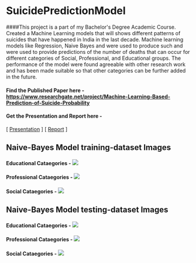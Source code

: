 # SuicidePredictionModel
####This project is a part of my Bachelor's Degree Academic Course. 
Created a Machine Learning models that will shows different patterns of suicides that have happened in India in the last decade. Machine learning models like Regression, Naive Bayes and were used to produce such and were used to provide predictions of the number of deaths that can occur for different categories of Social, Professional, and Educational groups. The performance of the model were found agreeable with other research work and has been made suitable so that other categories can be further added in the future.



#### Find the Published Paper here - https://www.researchgate.net/project/Machine-Learning-Based-Prediction-of-Suicide-Probability

#### Get the Presentation and Report here - 
\[ [Presentation](https://github.com/abiswas100/SuicidePredictionModel/blob/master/REPORTS%20AND%20PRESENTATION/SUICIDE%20PREDICTION.pptx) \]
\[ [Report](https://github.com/abiswas100/SuicidePredictionModel/blob/master/REPORTS%20AND%20PRESENTATION/SUICIDE_PREDICTION%20-%20REPORT.pdf) \]


## Naive-Bayes Model training-dataset Images

#### Educational Cataegories - <img src="https://github.com/abiswas100/SuicidePredictionModel/blob/master/project%20imags/Educational%20Cataegories%20(Training).jpg">

#### Professional Cataegories - <img src="https://github.com/abiswas100/SuicidePredictionModel/blob/master/project%20imags/professional%20cateogories%20(Training).jpg">

#### Social Cataegories - <img src="https://github.com/abiswas100/SuicidePredictionModel/blob/master/project%20imags/Social%20Categories%20(Training%20).jpg">

## Naive-Bayes Model testing-dataset Images

#### Educational Cataegories - <img src="https://github.com/abiswas100/SuicidePredictionModel/blob/master/project%20imags/Educational%20Cataegories%20(Testing).jpg">

#### Professional Cataegories - <img src="https://github.com/abiswas100/SuicidePredictionModel/blob/master/project%20imags/professional%20cateogories%20(Testing).jpg">

#### Social Cataegories - <img src="https://github.com/abiswas100/SuicidePredictionModel/blob/master/project%20imags/Social%20Categories%20(Testing%20).jpg">

